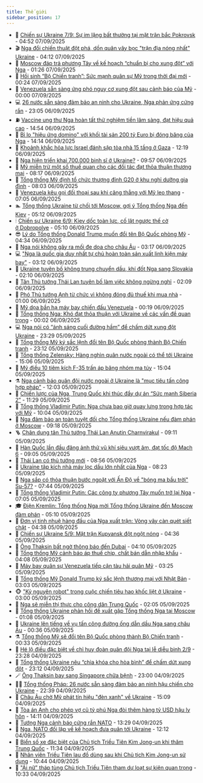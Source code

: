 ```yaml
---
title: Thế giới
sidebar_position: 17
---
```


<!-- dantri-the-gioi:START -->
- 🌋 [Chiến sự Ukraine 7/9: Sự im lặng bất thường tại mặt trận bắc Pokrovsk](https://dantri.com.vn/the-gioi/chien-su-ukraine-79-su-im-lang-bat-thuong-tai-mat-tran-bac-pokrovsk-20250907114603278.htm) - 04:52 07/09/2025
- 🎬 [Nga đổi chiến thuật đột phá, dồn quân vây bọc &quot;trận địa nóng nhất&quot; Ukraine](https://dantri.com.vn/the-gioi/nga-doi-chien-thuat-dot-pha-don-quan-vay-boc-tran-dia-nong-nhat-ukraine-20250907110843217.htm) - 04:12 07/09/2025
- 🧰 [Moscow đáp trả phương Tây về kế hoạch “chuẩn bị cho xung đột” với Nga](https://dantri.com.vn/the-gioi/moscow-dap-tra-phuong-tay-ve-ke-hoach-chuan-bi-cho-xung-dot-voi-nga-20250907082219153.htm) - 01:26 07/09/2025
- 🌋 [Hồi sinh “Bộ Chiến tranh”: Sức mạnh quân sự Mỹ trong thời đại mới](https://dantri.com.vn/the-gioi/hoi-sinh-bo-chien-tranh-suc-manh-quan-su-my-trong-thoi-dai-moi-20250907064845526.htm) - 00:24 07/09/2025
- 🗽 [Venezuela sẵn sàng ứng phó nguy cơ xung đột sau cảnh báo của Mỹ](https://dantri.com.vn/the-gioi/venezuela-san-sang-ung-pho-nguy-co-xung-dot-sau-canh-bao-cua-my-20250907064926355.htm) - 00:00 07/09/2025
- 💻 [26 nước sẵn sàng đảm bảo an ninh cho Ukraine, Nga phản ứng cứng rắn](https://dantri.com.vn/the-gioi/26-nuoc-san-sang-dam-bao-an-ninh-cho-ukraine-nga-phan-ung-cung-ran-20250907060403863.htm) - 23:05 06/09/2025
- ⛽️ [Vaccine ung thư Nga hoàn tất thử nghiệm tiền lâm sàng, đạt hiệu quả cao](https://dantri.com.vn/the-gioi/vaccine-ung-thu-nga-hoan-tat-thu-nghiem-tien-lam-sang-dat-hieu-qua-cao-20250906213602469.htm) - 14:54 06/09/2025
- 🤩 [Bỉ lo &quot;hiệu ứng domino&quot; với khối tài sản 200 tỷ Euro bị đóng băng của Nga](https://dantri.com.vn/the-gioi/bi-lo-hieu-ung-domino-voi-khoi-tai-san-200-ty-euro-bi-dong-bang-cua-nga-20250906202135833.htm) - 14:14 06/09/2025
- 🧐 [Khoảnh khắc hỏa lực Israel đánh sập tòa nhà 15 tầng ở Gaza](https://dantri.com.vn/the-gioi/khoanh-khac-hoa-luc-israel-danh-sap-toa-nha-15-tang-o-gaza-20250906185201475.htm) - 12:19 06/09/2025
- 🎊 [Nga hiện triển khai 700.000 binh sĩ ở Ukraine?](https://dantri.com.vn/the-gioi/nga-hien-trien-khai-700000-binh-si-o-ukraine-20250906164811081.htm) - 09:57 06/09/2025
- 📝 [Mỹ miễn trừ một số thuế quan cho các đối tác đạt thỏa thuận thương mại](https://dantri.com.vn/the-gioi/my-mien-tru-mot-so-thue-quan-cho-cac-doi-tac-dat-thoa-thuan-thuong-mai-20250906140126761.htm) - 08:17 06/09/2025
- 🤡 [Tổng thống Mỹ định tổ chức thượng đỉnh G20 ở khu nghỉ dưỡng gia đình](https://dantri.com.vn/the-gioi/tong-thong-my-dinh-to-chuc-thuong-dinh-g20-o-khu-nghi-duong-gia-dinh-20250906145600040.htm) - 08:03 06/09/2025
- 🥷 [Venezuela kêu gọi đối thoại sau khi căng thẳng với Mỹ leo thang](https://dantri.com.vn/the-gioi/venezuela-keu-goi-doi-thoai-sau-khi-cang-thang-voi-my-leo-thang-20250906110011793.htm) - 07:05 06/09/2025
- 🏊 [Tổng thống Ukraine từ chối tới Moscow, gợi ý Tổng thống Nga đến Kiev](https://dantri.com.vn/the-gioi/tong-thong-ukraine-tu-choi-toi-moscow-goi-y-tong-thong-nga-den-kiev-20250906104438851.htm) - 05:12 06/09/2025
- 🕯 [Chiến sự Ukraine 6/9: Kiev dốc toàn lực, cố lật ngược thế cờ ở Dobropolye](https://dantri.com.vn/the-gioi/chien-su-ukraine-69-kiev-doc-toan-luc-co-lat-nguoc-the-co-o-dobropolye-20250906103529588.htm) - 05:10 06/09/2025
- 😎 [Lý do Tổng thống Donald Trump muốn đổi tên Bộ Quốc phòng Mỹ](https://dantri.com.vn/the-gioi/ly-do-tong-thong-donald-trump-muon-doi-ten-bo-quoc-phong-my-20250906103010323.htm) - 04:34 06/09/2025
- 🌈 [Nga nói không gây ra mối đe dọa cho châu Âu](https://dantri.com.vn/the-gioi/nga-noi-khong-gay-ra-moi-de-doa-cho-chau-au-20250906081844823.htm) - 03:17 06/09/2025
- 💻 [&quot;Nga là quốc gia duy nhất tự chủ hoàn toàn sản xuất linh kiện máy bay&quot;](https://dantri.com.vn/the-gioi/nga-la-quoc-gia-duy-nhat-tu-chu-hoan-toan-san-xuat-linh-kien-may-bay-20250906091935732.htm) - 03:12 06/09/2025
- 🤖 [Ukraine tuyên bố không trung chuyển dầu, khí đốt Nga sang Slovakia](https://dantri.com.vn/the-gioi/ukraine-tuyen-bo-khong-trung-chuyen-dau-khi-dot-nga-sang-slovakia-20250906085119652.htm) - 02:10 06/09/2025
- 🦏 [Tân Thủ tướng Thái Lan tuyên bố làm việc không ngừng nghỉ](https://dantri.com.vn/the-gioi/tan-thu-tuong-thai-lan-tuyen-bo-lam-viec-khong-ngung-nghi-20250906073846822.htm) - 02:09 06/09/2025
- 🌁 [Phó Thủ tướng Anh từ chức vì không đóng đủ thuế khi mua nhà](https://dantri.com.vn/the-gioi/pho-thu-tuong-anh-tu-chuc-vi-khong-dong-du-thue-khi-mua-nha-20250906073709251.htm) - 01:00 06/09/2025
- 🐘 [Mỹ dọa bắn hạ máy bay chiến đấu Venezuela](https://dantri.com.vn/the-gioi/my-doa-ban-ha-may-bay-chien-dau-venezuela-20250906070612775.htm) - 00:19 06/09/2025
- 🥷 [Tổng thống Nga: Khó đạt thỏa thuận với Ukraine về các vấn đề quan trọng](https://dantri.com.vn/the-gioi/tong-thong-nga-kho-dat-thoa-thuan-voi-ukraine-ve-cac-van-de-quan-trong-20250906065003235.htm) - 00:02 06/09/2025
- 💻 [Nga nói có “ánh sáng cuối đường hầm” để chấm dứt xung đột Ukraine](https://dantri.com.vn/the-gioi/nga-noi-co-anh-sang-cuoi-duong-ham-de-cham-dut-xung-dot-ukraine-20250906062306922.htm) - 23:29 05/09/2025
- 🎡 [Tổng thống Mỹ ký sắc lệnh đổi tên Bộ Quốc phòng thành Bộ Chiến tranh](https://dantri.com.vn/the-gioi/tong-thong-my-ky-sac-lenh-doi-ten-bo-quoc-phong-thanh-bo-chien-tranh-20250906060843735.htm) - 23:12 05/09/2025
- 🧰 [Tổng thống Zelensky: Hàng nghìn quân nước ngoài có thể tới Ukraine](https://dantri.com.vn/the-gioi/tong-thong-zelensky-hang-nghin-quan-nuoc-ngoai-co-the-toi-ukraine-20250905214201668.htm) - 15:06 05/09/2025
- 🥸 [Mỹ điều 10 tiêm kích F-35 trấn áp băng nhóm ma túy](https://dantri.com.vn/the-gioi/my-dieu-10-tiem-kich-f-35-tran-ap-bang-nhom-ma-tuy-20250905204733086.htm) - 15:04 05/09/2025
- ⚗️ [Nga cảnh báo quân đội nước ngoài ở Ukraine là &quot;mục tiêu tấn công hợp pháp&quot;](https://dantri.com.vn/the-gioi/nga-canh-bao-quan-doi-nuoc-ngoai-o-ukraine-la-muc-tieu-tan-cong-hop-phap-20250905184454655.htm) - 12:03 05/09/2025
- 🌮 [Chiến lược của Nga, Trung Quốc khi thúc đẩy dự án “Sức mạnh Siberia 2”](https://dantri.com.vn/the-gioi/chien-luoc-cua-nga-trung-quoc-khi-thuc-day-du-an-suc-manh-siberia-2-20250904163706437.htm) - 11:29 05/09/2025
- 🎃 [Tổng thống Vladimir Putin: Nga chưa bao giờ quay lưng trong hợp tác với Mỹ](https://dantri.com.vn/the-gioi/tong-thong-vladimir-putin-nga-chua-bao-gio-quay-lung-trong-hop-tac-voi-my-20250905164151548.htm) - 10:04 05/09/2025
- 💫 [Nga đảm bảo an toàn tuyệt đối cho Tổng thống Ukraine nếu đàm phán ở Moscow](https://dantri.com.vn/the-gioi/nga-dam-bao-an-toan-tuyet-doi-cho-tong-thong-ukraine-neu-dam-phan-o-moscow-20250905151445198.htm) - 09:18 05/09/2025
- 🪜 [Chân dung tân Thủ tướng Thái Lan Anutin Charnvirakul](https://dantri.com.vn/the-gioi/chan-dung-tan-thu-tuong-thai-lan-anutin-charnvirakul-20250905153449439.htm) - 09:11 05/09/2025
- 🌋 [Hàn Quốc lần đầu đăng ảnh thử vũ khí siêu vượt âm, đạt tốc độ Mach 6](https://dantri.com.vn/the-gioi/han-quoc-lan-dau-dang-anh-thu-vu-khi-sieu-vuot-am-dat-toc-do-mach-6-20250905152723516.htm) - 09:05 05/09/2025
- 🦏 [Thái Lan có thủ tướng mới](https://dantri.com.vn/the-gioi/thai-lan-co-thu-tuong-moi-20250905101247906.htm) - 08:56 05/09/2025
- 👀 [Ukraine tập kích nhà máy lọc dầu lớn nhất của Nga](https://dantri.com.vn/the-gioi/ukraine-tap-kich-nha-may-loc-dau-lon-nhat-cua-nga-20250905150744100.htm) - 08:23 05/09/2025
- 🧰 [Nga sắp có thỏa thuận bước ngoặt với Ấn Độ về &quot;bóng ma bầu trời&quot; Su-57?](https://dantri.com.vn/the-gioi/nga-sap-co-thoa-thuan-buoc-ngoat-voi-an-do-ve-bong-ma-bau-troi-su-57-20250905143544559.htm) - 07:44 05/09/2025
- 🚀 [Tổng thống Vladimir Putin: Các công ty phương Tây muốn trở lại Nga](https://dantri.com.vn/the-gioi/tong-thong-vladimir-putin-cac-cong-ty-phuong-tay-muon-tro-lai-nga-20250905135756100.htm) - 07:05 05/09/2025
- 🎓 [Điện Kremlin: Tổng thống Nga mời Tổng thống Ukraine đến Moscow đàm phán](https://dantri.com.vn/the-gioi/dien-kremlin-tong-thong-nga-moi-tong-thong-ukraine-den-moscow-dam-phan-20250905120405994.htm) - 05:10 05/09/2025
- 🥸 [Đơn vị tinh nhuệ hàng đầu của Nga xuất trận: Vòng vây càn quét siết chặt](https://dantri.com.vn/the-gioi/don-vi-tinh-nhue-hang-dau-cua-nga-xuat-tran-vong-vay-can-quet-siet-chat-20250905111130131.htm) - 04:38 05/09/2025
- 🦅 [Chiến sự Ukraine 5/9: Mặt trận Kupyansk đột ngột nóng](https://dantri.com.vn/the-gioi/chien-su-ukraine-59-mat-tran-kupyansk-dot-ngot-nong-20250905111445437.htm) - 04:36 05/09/2025
- 🤭 [Ông Thaksin bất ngờ thông báo đến Dubai](https://dantri.com.vn/the-gioi/ong-thaksin-bat-ngo-thong-bao-den-dubai-20250905110539238.htm) - 04:10 05/09/2025
- 🤖 [Tổng thống Mỹ cảnh báo áp thuế chip, chất bán dẫn nhập khẩu](https://dantri.com.vn/the-gioi/tong-thong-my-canh-bao-ap-thue-chip-chat-ban-dan-nhap-khau-20250905103025618.htm) - 04:08 05/09/2025
- 🐲 [Máy bay quân sự Venezuela tiếp cận tàu hải quân Mỹ](https://dantri.com.vn/the-gioi/may-bay-quan-su-venezuela-tiep-can-tau-hai-quan-my-20250905102037713.htm) - 03:25 05/09/2025
- 🫣 [Tổng thống Mỹ Donald Trump ký sắc lệnh thương mại với Nhật Bản](https://dantri.com.vn/the-gioi/tong-thong-my-donald-trump-ky-sac-lenh-thuong-mai-voi-nhat-ban-20250905093600929.htm) - 03:03 05/09/2025
- 🐵 [&quot;Kỷ nguyên robot&quot; trong cuộc chiến tiêu hao khốc liệt ở Ukraine](https://dantri.com.vn/the-gioi/ky-nguyen-robot-trong-cuoc-chien-tieu-hao-khoc-liet-o-ukraine-20250905091517643.htm) - 03:00 05/09/2025
- 🫶 [Nga sẽ miễn thị thực cho công dân Trung Quốc](https://dantri.com.vn/the-gioi/nga-se-mien-thi-thuc-cho-cong-dan-trung-quoc-20250903073211302.htm) - 02:05 05/09/2025
- 💃 [Tổng thống Ukraine phản hồi đề xuất gặp Tổng thống Nga tại Moscow](https://dantri.com.vn/the-gioi/tong-thong-ukraine-phan-hoi-de-xuat-gap-tong-thong-nga-tai-moscow-20250905065103088.htm) - 01:08 05/09/2025
- 💫 [Ukraine lên tiếng về vụ tấn công đường ống dẫn dầu Nga sang châu Âu](https://dantri.com.vn/the-gioi/ukraine-len-tieng-ve-vu-tan-cong-duong-ong-dan-dau-nga-sang-chau-au-20250905065436867.htm) - 00:36 05/09/2025
- ⚗️ [Tổng thống Mỹ sẽ đổi tên Bộ Quốc phòng thành Bộ Chiến tranh](https://dantri.com.vn/the-gioi/tong-thong-my-se-doi-ten-bo-quoc-phong-thanh-bo-chien-tranh-20250905073036761.htm) - 00:33 05/09/2025
- 🥷 [Hé lộ điều đặc biệt về chỉ huy đoàn quân đội Nga tại lễ diễu binh 2/9](https://dantri.com.vn/the-gioi/he-lo-dieu-dac-biet-ve-chi-huy-doan-quan-doi-nga-tai-le-dieu-binh-29-20250826184300515.htm) - 23:28 04/09/2025
- 🥸 [Tổng thống Ukraine nêu “chìa khóa cho hòa bình” để chấm dứt xung đột](https://dantri.com.vn/the-gioi/tong-thong-ukraine-neu-chia-khoa-cho-hoa-binh-de-cham-dut-xung-dot-20250905060630700.htm) - 23:12 04/09/2025
- 🪄 [Ông Thaksin bay sang Singapore chữa bệnh](https://dantri.com.vn/the-gioi/ong-thaksin-bay-sang-singapore-chua-benh-20250905054055849.htm) - 23:00 04/09/2025
- 🧑‍💻 [Tổng thống Pháp: 26 nước sẵn sàng đảm bảo an ninh hậu chiến cho Ukraine](https://dantri.com.vn/the-gioi/tong-thong-phap-26-nuoc-san-sang-dam-bao-an-ninh-hau-chien-cho-ukraine-20250905051004302.htm) - 22:39 04/09/2025
- 🤭 [Châu Âu chờ Mỹ phát tín hiệu &quot;đèn xanh&quot; về Ukraine](https://dantri.com.vn/the-gioi/chau-au-cho-my-phat-tin-hieu-den-xanh-ve-ukraine-20250904215752982.htm) - 15:09 04/09/2025
- 🗽 [Tòa án Anh cho phép vợ cũ tỷ phú Nga đòi thêm hàng tỷ USD hậu ly hôn](https://dantri.com.vn/the-gioi/toa-an-anh-cho-phep-vo-cu-ty-phu-nga-doi-them-hang-ty-usd-hau-ly-hon-20250904210134384.htm) - 14:11 04/09/2025
- 🤖 [Tướng Nga cảnh báo cứng rắn NATO](https://dantri.com.vn/the-gioi/tuong-nga-canh-bao-cung-ran-nato-20250904201957965.htm) - 13:29 04/09/2025
- 🌈 [Nga, NATO đối lập về kế hoạch đưa quân tới Ukraine](https://dantri.com.vn/the-gioi/nga-nato-doi-lap-ve-ke-hoach-dua-quan-toi-ukraine-20250904190238069.htm) - 12:12 04/09/2025
- 🤩 [Biển số xe đặc biệt của Chủ tịch Triều Tiên Kim Jong-un khi thăm Trung Quốc](https://dantri.com.vn/the-gioi/bien-so-xe-dac-biet-cua-chu-tich-trieu-tien-kim-jong-un-khi-tham-trung-quoc-20250904182252705.htm) - 11:34 04/09/2025
- 🤗 [Nhân viên Triều Tiên lau đồ dùng sau khi Chủ tịch Kim Jong-un sử dụng](https://dantri.com.vn/the-gioi/nhan-vien-trieu-tien-lau-do-dung-sau-khi-chu-tich-kim-jong-un-su-dung-20250904172520042.htm) - 10:44 04/09/2025
- 🙉 [&quot;Ái nữ&quot; tháp tùng Chủ tịch Triều Tiên tham dự loạt sự kiện quan trọng](https://dantri.com.vn/the-gioi/ai-nu-thap-tung-chu-tich-trieu-tien-tham-du-loat-su-kien-quan-trong-20250904170021410.htm) - 10:33 04/09/2025<!-- dantri-the-gioi:END -->
